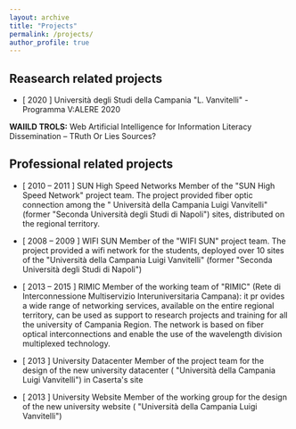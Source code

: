 ```yaml
---
layout: archive
title: "Projects"
permalink: /projects/
author_profile: true
---
```




## Reasearch related projects

* [ 2020 ] Università degli Studi della Campania "L. Vanvitelli" - Programma V:ALERE 2020

__WAIILD TROLS:__ Web Artificial Intelligence for Information Literacy Dissemination – TRuth Or Lies Sources?

## Professional related projects

* [ 2010 – 2011 ] SUN High Speed Networks
Member of the "SUN High Speed Network" project team. The project provided fiber optic connection among the " Università della Campania Luigi Vanvitelli" (former "Seconda Università degli Studi di Napoli") sites, distributed on the regional territory.

* [ 2008 – 2009 ] WIFI SUN
Member of the "WIFI SUN" project team. The project provided a wifi network for the students, deployed over 10 sites of the "Università della Campania Luigi Vanvitelli" (former "Seconda Università degli Studi di Napoli")
   
* [ 2013 – 2015 ] RIMIC
Member of the working team of "RIMIC" (Rete di Interconnessione Multiservizio Interuniversitaria Campana): it pr ovides a wide range of networking services, available on the entire regional territory, can be used as support to research projects and training for all the university of Campania Region. The network is based on fiber optical interconnections and enable the use of the wavelength division multiplexed technology.

* [ 2013 ] University Datacenter
Member of the project team for the design of the new university datacenter ( "Università della Campania Luigi
Vanvitelli") in Caserta's site 

* [ 2013 ] University Website 
Member of the working group for the design of the new university website ( "Università della Campania Luigi Vanvitelli")